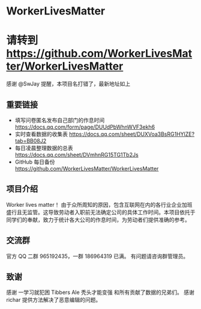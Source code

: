 # WorkerLivesMatter
# 请转到 https://github.com/WorkerLivesMatter/WorkerLivesMatter

感谢 @SwJay 提醒，本项目名打错了，最新地址如上

## 重要链接
+ 填写问卷匿名发布自己部门的作息时间 https://docs.qq.com/form/page/DUUdPbWhnWVF3ekh6
+ 实时查看数据的收集表 https://docs.qq.com/sheet/DUXVoa3BsRG1HYlZE?tab=BB08J2
+ 每日凌晨整理数据的总表 https://docs.qq.com/sheet/DVmhnRG15TG1Tb2Js
+ GitHub 每日备份 https://github.com/WorkerLivesMatter/WorkerLivesMatter

## 项目介绍

Worker lives matter！
由于众所周知的原因，包含互联网在内的各行业企业加班盛行且无监管。这导致劳动者入职前无法确定公司的具体工作时间。本项目依托于同学们的奉献，致力于统计各大公司的作息时间，为劳动者们提供准确的参考。

## 交流群

官方 QQ 二群 965192435，一群 186964319 已满。
有问题请咨询群管理员。

## 致谢

感谢 一学习就犯困 Tibbers Ale 秃头才能变强 和所有贡献了数据的兄弟们。
感谢 richar 提供方法解决了恶意编辑的问题。

